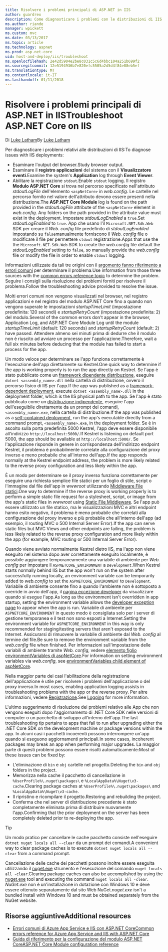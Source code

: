 ```yaml
---
title: Risolvere i problemi principali di ASP.NET in IIS
author: guardrex
description: Come diagnosticare i problemi con le distribuzioni di IIS di App ASP.NET Core.
ms.author: riande
manager: wpickett
ms.custom: mvc
ms.date: 03/13/2017
ms.topic: article
ms.technology: aspnet
ms.prod: asp.net-core
uid: host-and-deploy/iis/troubleshoot
ms.openlocfilehash: 2e42d5904e2be8c031c5c6d4bbc104a251b699f2
ms.sourcegitcommit: 12e5194936b7e820efc5505a2d5d4f84e88eb5ef
ms.translationtype: MT
ms.contentlocale: it-IT
ms.lasthandoff: 01/11/2018
---
```

# <a name="troubleshoot-aspnet-core-on-iis"></a><span data-ttu-id="3d1c9-103">Risolvere i problemi principali di ASP.NET in IIS</span><span class="sxs-lookup"><span data-stu-id="3d1c9-103">Troubleshoot ASP.NET Core on IIS</span></span>

<span data-ttu-id="3d1c9-104">Di [Luke Latham](https://github.com/guardrex)</span><span class="sxs-lookup"><span data-stu-id="3d1c9-104">By [Luke Latham](https://github.com/guardrex)</span></span>

<span data-ttu-id="3d1c9-105">Per diagnosticare i problemi relativi alle distribuzioni di IIS:</span><span class="sxs-lookup"><span data-stu-id="3d1c9-105">To diagnose issues with IIS deployments:</span></span>

* <span data-ttu-id="3d1c9-106">Esaminare l'output del browser.</span><span class="sxs-lookup"><span data-stu-id="3d1c9-106">Study browser output.</span></span>
* <span data-ttu-id="3d1c9-107">Esaminare il **registro applicazioni** del sistema con il **Visualizzatore eventi**.</span><span class="sxs-lookup"><span data-stu-id="3d1c9-107">Examine the system's **Application** log through **Event Viewer**.</span></span>
* <span data-ttu-id="3d1c9-108">Abilitare la registrazione `stdout`.</span><span class="sxs-lookup"><span data-stu-id="3d1c9-108">Enable `stdout` logging.</span></span> <span data-ttu-id="3d1c9-109">Il registro **Modulo ASP.NET Core** si trova nel percorso specificato nell'attributo *stdoutLogFile* dell'elemento `<aspNetCore>` in *web.config*. Le cartelle nel percorso fornito nel valore dell'attributo devono essere presenti nella distribuzione.</span><span class="sxs-lookup"><span data-stu-id="3d1c9-109">The **ASP.NET Core Module** log is found on the path provided in the *stdoutLogFile* attribute of the `<aspNetCore>` element in *web.config*. Any folders on the path provided in the attribute value must exist in the deployment.</span></span> <span data-ttu-id="3d1c9-110">Impostare *stdoutLogEnabled* a `true`.</span><span class="sxs-lookup"><span data-stu-id="3d1c9-110">Set *stdoutLogEnabled* to `true`.</span></span> <span data-ttu-id="3d1c9-111">App che usano l'il `Microsoft.NET.Sdk.Web` SDK per creare il *Web. config* file predefinito di *stdoutLogEnabled* impostando su `false`manualmente forniscono il *Web. config* file o modificare il file per permettere `stdout` registrazione.</span><span class="sxs-lookup"><span data-stu-id="3d1c9-111">Apps that use the the `Microsoft.NET.Sdk.Web` SDK to create the *web.config* file default the *stdoutLogEnabled* setting to `false`, so manually provide the *web.config* file or modify the file in order to enable `stdout` logging.</span></span>

<span data-ttu-id="3d1c9-112">Informazioni utilizzate da tali tre origini con il [argomento fanno riferimento a errori comuni](xref:host-and-deploy/azure-iis-errors-reference) per determinare il problema.</span><span class="sxs-lookup"><span data-stu-id="3d1c9-112">Use information from those three sources with the [common errors reference topic](xref:host-and-deploy/azure-iis-errors-reference) to determine the problem.</span></span> <span data-ttu-id="3d1c9-113">Seguire i consigli sulla risoluzione dei problemi forniti per risolvere il problema.</span><span class="sxs-lookup"><span data-stu-id="3d1c9-113">Follow the troubleshooting advice provided to resolve the issue.</span></span>

<span data-ttu-id="3d1c9-114">Molti errori comuni non vengono visualizzati nel browser, nel registro applicazioni e nel registro del modulo ASP.NET Core fino a quando non vengono superate le impostazioni *startupTimeLimit* (impostazione predefinita: 120 secondi) e *startupRetryCount* (impostazione predefinita: 2) del modulo.</span><span class="sxs-lookup"><span data-stu-id="3d1c9-114">Several of the common errors don't appear in the browser, Application Log, and ASP.NET Core Module Log until the module *startupTimeLimit* (default: 120 seconds) and *startupRetryCount* (default: 2) have passed.</span></span> <span data-ttu-id="3d1c9-115">Attendere almeno sei minuti prima di dedurre che il modulo non è riuscito ad avviare un processo per l'applicazione.</span><span class="sxs-lookup"><span data-stu-id="3d1c9-115">Therefore, wait a full six minutes before deducing that the module has failed to start a process for the app.</span></span>

<span data-ttu-id="3d1c9-116">Un modo veloce per determinare se l'app funziona correttamente è l'esecuzione dell'app direttamente su Kestrel.</span><span class="sxs-lookup"><span data-stu-id="3d1c9-116">One quick way to determine if the app is working properly is to run the app directly on Kestrel.</span></span> <span data-ttu-id="3d1c9-117">Se l'app è stato pubblicato come un [framework dipendente distribuzione](/dotnet/core/deploying/#framework-dependent-deployments-fdd), eseguire `dotnet <assembly_name>.dll` nella cartella di distribuzione, ovvero il percorso fisico di IIS per l'app.</span><span class="sxs-lookup"><span data-stu-id="3d1c9-117">If the app was published as a [framework-dependent deployment](/dotnet/core/deploying/#framework-dependent-deployments-fdd), execute `dotnet <assembly_name>.dll` in the deployment folder, which is the IIS physical path to the app.</span></span> <span data-ttu-id="3d1c9-118">Se l'app è stato pubblicato come un [distribuzione indipendente](/dotnet/core/deploying/#self-contained-deployments-scd), eseguire l'app dell'eseguibile direttamente da un prompt dei comandi, `<assembly_name>.exe`, nella cartella di distribuzione.</span><span class="sxs-lookup"><span data-stu-id="3d1c9-118">If the app was published as a [self-contained deployment](/dotnet/core/deploying/#self-contained-deployments-scd), run the app's executable directly from a command prompt, `<assembly_name>.exe`, in the deployment folder.</span></span> <span data-ttu-id="3d1c9-119">Se è in ascolto sulla porta predefinita 5000 Kestrel, l'app deve essere disponibile all'indirizzo `http://localhost:5000/`.</span><span class="sxs-lookup"><span data-stu-id="3d1c9-119">If Kestrel is listening on default port 5000, the app should be available at `http://localhost:5000/`.</span></span> <span data-ttu-id="3d1c9-120">Se l'applicazione risponde in genere in corrispondenza dell'indirizzo endpoint Kestrel, il problema è probabilmente correlate alla configurazione del proxy inverso e meno probabile che all'interno dell'app.</span><span class="sxs-lookup"><span data-stu-id="3d1c9-120">If the app responds normally at the Kestrel endpoint address, the problem is more likely related to the reverse proxy configuration and less likely within the app.</span></span>

<span data-ttu-id="3d1c9-121">È un modo per determinare se il proxy inverso funziona correttamente per eseguire una richiesta semplice file statici per un foglio di stile, script o l'immagine dal file dell'app in *wwwroot* utilizzando [Middleware File statici](xref:fundamentals/static-files).</span><span class="sxs-lookup"><span data-stu-id="3d1c9-121">One way to determine if the reverse proxy is working properly is to perform a simple static file request for a stylesheet, script, or image from the app's static files in *wwwroot* using [Static File Middleware](xref:fundamentals/static-files).</span></span> <span data-ttu-id="3d1c9-122">Se l'app può essere utilizzato un file statico, ma le visualizzazioni MVC e altri endpoint hanno esito negativo, il problema è meno probabile che correlati alla configurazione del proxy inverso e più probabile che all'interno dell'app (ad esempio, il routing MVC o 500 Internal Server Error).</span><span class="sxs-lookup"><span data-stu-id="3d1c9-122">If the app can serve static files but MVC Views and other endpoints are failing, the problem is less likely related to the reverse proxy configuration and more likely within the app (for example, MVC routing or 500 Internal Server Error).</span></span>

<span data-ttu-id="3d1c9-123">Quando viene avviato normalmente Kestrel dietro IIS, ma l'app non viene eseguito nel sistema dopo aver correttamente eseguito localmente, è possibile aggiungere temporaneamente una variabile di ambiente per *Web. config* per impostare il `ASPNETCORE_ENVIRONMENT` a `Development`.</span><span class="sxs-lookup"><span data-stu-id="3d1c9-123">When Kestrel starts normally behind IIS but the app won't run on the system after successfully running locally, an environment variable can be temporarily added to *web.config* to set the `ASPNETCORE_ENVIRONMENT` to `Development`.</span></span> <span data-ttu-id="3d1c9-124">Variabile di ambiente consente fino a quando l'ambiente non è sottoposto a override in avvio dell'app, il [pagina eccezione developer](xref:fundamentals/error-handling) da visualizzare quando si esegue l'app.</span><span class="sxs-lookup"><span data-stu-id="3d1c9-124">As long as the environment isn't overridden in app startup, setting the environment variable allows the [developer exception page](xref:fundamentals/error-handling) to appear when the app is run.</span></span> <span data-ttu-id="3d1c9-125">Variabile di ambiente per `ASPNETCORE_ENVIRONMENT` in questo modo è consigliata solo per i server di gestione temporanea e il test non sono esposti a Internet.</span><span class="sxs-lookup"><span data-stu-id="3d1c9-125">Setting the environment variable for `ASPNETCORE_ENVIRONMENT` in this way is only recommended for staging/testing servers that aren't exposed to the Internet.</span></span> <span data-ttu-id="3d1c9-126">Assicurarsi di rimuovere la variabile di ambiente dal *Web. config* al termine del file.</span><span class="sxs-lookup"><span data-stu-id="3d1c9-126">Be sure to remove the environment variable from the *web.config* file when finished.</span></span> <span data-ttu-id="3d1c9-127">Per informazioni sull'impostazione delle variabili di ambiente tramite *Web. config*, vedere [elemento figlio environmentVariables di aspNetCore](xref:host-and-deploy/aspnet-core-module#setting-environment-variables).</span><span class="sxs-lookup"><span data-stu-id="3d1c9-127">For information on setting environment variables via *web.config*, see [environmentVariables child element of aspNetCore](xref:host-and-deploy/aspnet-core-module#setting-environment-variables).</span></span>

<span data-ttu-id="3d1c9-128">Nella maggior parte dei casi l'abilitazione della registrazione dell'applicazione è utile per risolvere i problemi dell'applicazione o del proxy inverso.</span><span class="sxs-lookup"><span data-stu-id="3d1c9-128">In most cases, enabling application logging assists in troubleshooting problems with the app or the reverse proxy.</span></span> <span data-ttu-id="3d1c9-129">Per altre informazioni, vedere [Registrazione](xref:fundamentals/logging/index).</span><span class="sxs-lookup"><span data-stu-id="3d1c9-129">See [Logging](xref:fundamentals/logging/index) for more information.</span></span>

<span data-ttu-id="3d1c9-130">L'ultimo suggerimento di risoluzione dei problemi relativo alle App che non vengono eseguiti dopo l'aggiornamento di .NET Core SDK nelle versioni di computer o un pacchetto di sviluppo all'interno dell'app.</span><span class="sxs-lookup"><span data-stu-id="3d1c9-130">The last troubleshooting tip pertains to apps that fail to run after upgrading either the .NET Core SDK on the development machine or package versions within the app.</span></span> <span data-ttu-id="3d1c9-131">In alcuni casi i pacchetti incoerenti possono interrompere un'app quando si eseguono aggiornamenti principali.</span><span class="sxs-lookup"><span data-stu-id="3d1c9-131">In some cases, incoherent packages may break an app when performing major upgrades.</span></span> <span data-ttu-id="3d1c9-132">La maggior parte di questi problemi possono essere risolti automaticamente:</span><span class="sxs-lookup"><span data-stu-id="3d1c9-132">Most of these issues can be fixed by:</span></span>

* <span data-ttu-id="3d1c9-133">L'eliminazione di `bin` e `obj` cartelle nel progetto.</span><span class="sxs-lookup"><span data-stu-id="3d1c9-133">Deleting the `bin` and `obj` folders in the project.</span></span>
* <span data-ttu-id="3d1c9-134">Memorizza nella cache il pacchetto di cancellazione in `%UserProfile%\.nuget\packages\` e `%LocalAppData%\Nuget\v3-cache`.</span><span class="sxs-lookup"><span data-stu-id="3d1c9-134">Clearing package caches at `%UserProfile%\.nuget\packages\` and `%LocalAppData%\Nuget\v3-cache`.</span></span>
* <span data-ttu-id="3d1c9-135">Il ripristino e ricompilare il progetto.</span><span class="sxs-lookup"><span data-stu-id="3d1c9-135">Restoring and rebuilding the project.</span></span>
* <span data-ttu-id="3d1c9-136">Conferma che nel server di distribuzione precedente è stato completamente eliminata prima di distribuire nuovamente l'app.</span><span class="sxs-lookup"><span data-stu-id="3d1c9-136">Confirming that the prior deployment on the server has been completely deleted prior to re-deploying the app.</span></span>

> [!TIP]
> <span data-ttu-id="3d1c9-137">Un modo pratico per cancellare le cache pacchetto consiste nell'eseguire `dotnet nuget locals all --clear` da un prompt dei comandi.</span><span class="sxs-lookup"><span data-stu-id="3d1c9-137">A convenient way to clear package caches is to execute `dotnet nuget locals all --clear` from a command prompt.</span></span>
> 
> <span data-ttu-id="3d1c9-138">Cancellazione delle cache dei pacchetti possono inoltre essere eseguita utilizzando il [nuget.exe](https://www.nuget.org/downloads) strumento e l'esecuzione del comando `nuget locals all -clear`.</span><span class="sxs-lookup"><span data-stu-id="3d1c9-138">Clearing package caches can also be accomplished by using the [nuget.exe](https://www.nuget.org/downloads) tool and executing the command `nuget locals all -clear`.</span></span> <span data-ttu-id="3d1c9-139">*NuGet.exe* non è un'installazione in dotazione con Windows 10 e deve essere ottenuto separatamente dal sito Web NuGet.</span><span class="sxs-lookup"><span data-stu-id="3d1c9-139">*nuget.exe* isn't a bundled install with Windows 10 and must be obtained separately from the NuGet website.</span></span>
<!--
> [!TIP]
> A convenient way to clear package caches is to:
>
> * Obtain the *NuGet.exe* tool from [NuGet.org](https://www.nuget.org/).
> * Add the path to *NuGet.exe* to the system PATH.
> * Execute `nuget locals all -clear` from a command prompt.
>
> Alternatively, execute `dotnet nuget locals all --clear` from a command prompt without obtaining *NuGet.exe*. -->

## <a name="additional-resources"></a><span data-ttu-id="3d1c9-140">Risorse aggiuntive</span><span class="sxs-lookup"><span data-stu-id="3d1c9-140">Additional resources</span></span>

* [<span data-ttu-id="3d1c9-141">Errori comuni di Azure App Service e IIS con ASP.NET Core</span><span class="sxs-lookup"><span data-stu-id="3d1c9-141">Common errors reference for Azure App Service and IIS with ASP.NET Core</span></span>](xref:host-and-deploy/azure-iis-errors-reference)
* [<span data-ttu-id="3d1c9-142">Guida di riferimento per la configurazione del modulo ASP.NET Core</span><span class="sxs-lookup"><span data-stu-id="3d1c9-142">ASP.NET Core Module configuration reference</span></span>](xref:host-and-deploy/aspnet-core-module)
